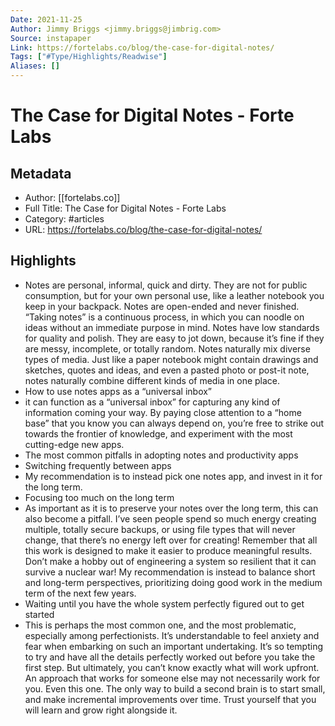 ```yaml
---
Date: 2021-11-25
Author: Jimmy Briggs <jimmy.briggs@jimbrig.com>
Source: instapaper
Link: https://fortelabs.co/blog/the-case-for-digital-notes/
Tags: ["#Type/Highlights/Readwise"]
Aliases: []
---
```

# The Case for Digital Notes - Forte Labs

## Metadata
- Author: [[fortelabs.co]]
- Full Title: The Case for Digital Notes - Forte Labs
- Category: #articles
- URL: https://fortelabs.co/blog/the-case-for-digital-notes/

## Highlights
- Notes are personal, informal, quick and dirty. They are not for public consumption, but for your own personal use, like a leather notebook you keep in your backpack.
  Notes are open-ended and never finished. “Taking notes” is a continuous process, in which you can noodle on ideas without an immediate purpose in mind.
  Notes have low standards for quality and polish. They are easy to jot down, because it’s fine if they are messy, incomplete, or totally random.
  Notes naturally mix diverse types of media. Just like a paper notebook might contain drawings and sketches, quotes and ideas, and even a pasted photo or post-it note, notes naturally combine different kinds of media in one place.
- How to use notes apps as a “universal inbox”
- it can function as a “universal inbox” for capturing any kind of information coming your way. By paying close attention to a “home base” that you know you can always depend on, you’re free to strike out towards the frontier of knowledge, and experiment with the most cutting-edge new apps.
- The most common pitfalls in adopting notes and productivity apps
- Switching frequently between apps
- My recommendation is to instead pick one notes app, and invest in it for the long term.
- Focusing too much on the long term
- As important as it is to preserve your notes over the long term, this can also become a pitfall. I’ve seen people spend so much energy creating multiple, totally secure backups, or using file types that will never change, that there’s no energy left over for creating! Remember that all this work is designed to make it easier to produce meaningful results. Don’t make a hobby out of engineering a system so resilient that it can survive a nuclear war!
  My recommendation is instead to balance short and long-term perspectives, prioritizing doing good work in the medium term of the next few years.
- Waiting until you have the whole system perfectly figured out to get started
- This is perhaps the most common one, and the most problematic, especially among perfectionists. It’s understandable to feel anxiety and fear when embarking on such an important undertaking. It’s so tempting to try and have all the details perfectly worked out before you take the first step.
  But ultimately, you can’t know exactly what will work upfront. An approach that works for someone else may not necessarily work for you. Even this one. The only way to build a second brain is to start small, and make incremental improvements over time. Trust yourself that you will learn and grow right alongside it.
